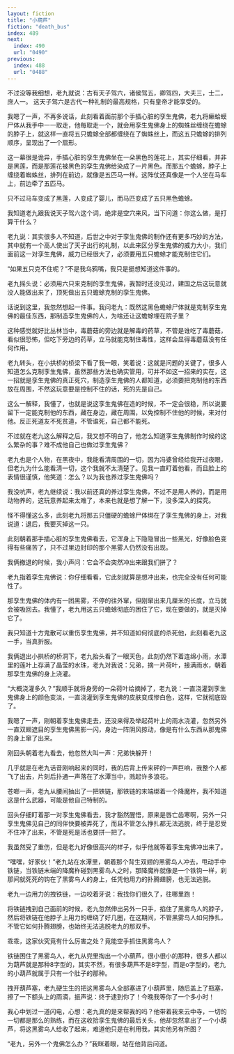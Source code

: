 ```yaml
---
layout: fiction
title: "小葫芦"
fiction: "death_bus"
index: 489
next:
  index: 490
  url: "0490"
previous:
  index: 488
  url: "0488"
---
```

不过没等我细想，老九就说：古有天子驾六，诸侯驾五，卿驾四，大夫三，士二，庶人一。 这天子驾六是古代一种礼制的最高规格，只有皇帝才能享受的。

我嗯了一声，不再多说话，此刻看着面前那个手插心脏的孪生鬼佛，老九将癞蛤蟆尸体从我手中一一取走，他每取走一个，就会用孪生鬼佛身上的蜘蛛丝缠绕在蟾蜍的脖子上，就这样一直将五只蟾蜍全部都缠绕在了蜘蛛丝上，而这五只蟾蜍的排列顺序，呈现出了一个扇形。

这一幕很是诡异，手插心脏的孪生鬼佛坐在一朵黑色的莲花上，其实仔细看，并非是黑莲，而是那莲花被黑色的孪生鬼佛给染成了一片黑色。而那五个蟾蜍，脖子上缠绕着蜘蛛丝，排列在前边，就像是五匹马一样。这阵仗还真像是一个人坐在马车上，前边牵了五匹马。

只不过马车变成了黑莲，人变成了婴儿，而马匹变成了五只黑色蟾蜍。

我知道老九跟我说天子驾六这个词，绝非是空穴来风，当下问道：你这么做，是打算干什么？

老九说：其实很多人不知道，后世之中对于孪生鬼佛的制作还有更多巧妙的方法，其中就有一个高人使出了天子出行的礼制，以此来区分孪生鬼佛的威力大小，我们面前这一对孪生鬼佛，威力已经很大了，必须要用五只蟾蜍才能克制住它们。

“如果五只克不住呢？”不是我乌鸦嘴，我只是挺想知道这件事的。

老九摇头说：必须用六只来克制的孪生鬼佛，我暂时还没见过，建国之后这玩意就没人能做出来了，顶死做出五只蟾蜍克制的孪生鬼佛。

话说到这里，我忽然想起一件事。我问老九：既然这黑色蟾蜍尸体就是克制孪生鬼佛的最佳东西，那制造孪生鬼佛的人，为啥还让这蟾蜍埋在院子里？

这种感觉就好比丛林当中，毒蘑菇的旁边就是解毒的药草，不管是谁吃了毒蘑菇，看似很恐怖，但吃下旁边的药草，立马就能克制住毒性，这样会显得毒蘑菇没有任何作用。

老九转头，在小拱桥的桥梁下看了我一眼，笑着说：这就是问题的关键了，很多人知道怎么克制孪生鬼佛，虽然那些方法也确实管用，可并不如这一招来的实在，这一招就是孪生鬼佛的真正死穴，制造孪生鬼佛的人都知道，必须要把克制他的东西放在周围，不然这玩意要是控制不住的话，死的先是自己。

这么一解释，我懂了，也就是说这孪生鬼佛在造的时候，不一定会很稳，所以说要留下一定能克制他的东西，藏在身边，藏在周围，以免控制不住他的时候，来对付他。反正死道友不死贫道，不管谁死，自己都不能死。

不过就在老九这么解释之后，我又想不明白了，他怎么知道孪生鬼佛制作时候的这么繁杂的事？难不成他自己也做过孪生鬼佛？

老九也是个人物，在黑夜中，我能看清周围的一切，因为冯婆曾经给我开过夜眼，但老九为什么能看清一切，这个我就不太清楚了。见我一直盯着他看，而且脸上的表情很谨慎，他笑道：怎么？以为我也养过孪生鬼佛吗？

我没吭声，老九继续说：我以前还真的养过孪生鬼佛，不过不是用人养的，而是用动物养的，这玩意养起来太难了，本来也就是想了解一下，没多深入的探究。

怪不得懂这么多，此刻老九将那五只僵硬的蟾蜍尸体绑在了孪生鬼佛的身上，对我说道：退后，我要灭掉这一只。

此刻朝着那手插心脏的孪生鬼佛看去，它浑身上下隐隐冒出一些黑光，好像脸色变得有些痛苦了，只不过里边封印的那个黑雾人仍然没有出现。

我俩撤退的时候，我小声问：它会不会突然冲出来跟我们拼了？

老九指着孪生鬼佛说：你仔细看看，它此刻就算是想冲出来，也完全没有任何可能性了。

那孪生鬼佛的体内有一团黑雾，不停的往外窜，但刚窜出来几厘米的长度，立马就会被吸回去。我懂了，老九用这五只蟾蜍彻底的困住了它，现在要做的，就是灭掉它了。

我只知道十方鬼散可以重伤孪生鬼佛，并不知道如何彻底的杀死他，此刻看老九这一手，当真折服。

我俩退出小拱桥的桥洞下，老九抬头看了一眼天色，此刻仍然下着连绵小雨，水潭里的莲叶上存满了晶莹的水珠，老九对我说：兄弟，摘一片荷叶，接满雨水，朝着那孪生鬼佛的身上浇灌。

“大概浇灌多久？”我顺手就将身旁的一朵荷叶给摘掉了，老九说：一直浇灌到孪生鬼佛身上的颜色变淡，一直浇灌到孪生鬼佛的皮肤变成惨白色，这样，它就彻底毁了。

我嗯了一声，刚朝着孪生鬼佛走去，还没来得及举起荷叶上的雨水浇灌，忽然另外一直双翅遮目的孪生鬼佛黑影一闪，身边一阵阴风掠动，像是有什么东西从那鬼佛的身上窜了出来。

刚回头朝着老九看去，他忽然大叫一声：兄弟快躲开！

几乎就是在老九话音刚响起来的同时，我的后背上传来砰的一声巨响，我整个人都飞了出去，片刻后扑通一声落在了水潭当中，溅起许多浪花。

苍啷一声，老九从腰间抽出了一把铁链，那铁链的末端绑着一个降魔杵，我不知道这是什么武器，可能是他自己特制的。

回头仔细盯着那一对孪生鬼佛看去，我才豁然醒悟，原来是唇亡齿寒啊，另外一只孪生鬼佛见自己的同伴快要被弄死了，而且不管怎么挣扎都无法逃脱，终于是忍受不住冲了出来，不管是死是活也要拼一把了。

我虽然受了重伤，但是老九好像很高兴的样子，似乎他就等着孪生鬼佛冲出来了。

“嘿嘿，好家伙！”老九站在水潭里，朝着那个背生双翅的黑雾鸟人冲去，甩动手中铁链，当铁链末端的降魔杵碰到黑雾鸟人之时，那降魔杵就像是一个铁钩一样，刹那间就死死的钩在了黑雾鸟人的身上，任凭他用力的扑腾翅膀，也无法逃脱。

老九一边用力的拽铁链，一边咬着牙说：我找你们很久了，往哪里跑！

将铁链拽到自己面前的时候，老九忽然伸出另外一只手，掐住了黑雾鸟人的脖子，然后将铁链在他脖子上用力的缠绕了好几圈，在这期间，不管黑雾鸟人如何挣扎，不管它如何扑腾翅膀，也始终无法逃脱老九的那双手。

乖乖，这家伙究竟有什么厉害之处？竟能空手抓住黑雾鸟人？

铁链困住了黑雾鸟人，老九从兜里掏出一个小葫芦，很小很小的那种，很多人都以为葫芦就是那种8字型的，其实不然，有很多葫芦不是8字型，而是o字型的，老九的小葫芦就属于只有一个肚子的那种。

拽开葫芦塞，老九硬生生的把这黑雾鸟人全部塞进了小葫芦里，随后盖上了瓶塞，擦了一下额头上的雨滴，振声说：终于逮到你了！今晚我等你了一个多小时！

我心中划过一道闪电，心想：老九真的是来帮我的吗？他带着我来云中寺，一切的一切都是那么的熟练，而在这收拾孪生鬼佛的最后关头，他却忽然拿出了一个小葫芦，将这黑雾鸟人给收了起来，难道他只是在利用我，其实他另有所图？

“老九，另外一个鬼佛怎么办？”我眯着眼，站在他背后问道。
